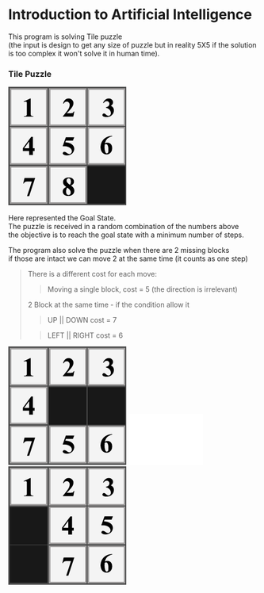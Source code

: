 # Introduction to Artificial Intelligence

This program is solving Tile puzzle\
(the input is design to get any size of puzzle but in reality 5X5 if the solution is too complex it won't solve it in human time).

### Tile Puzzle 

![1,2,3,4,5,6,7,8](/images/GoalState.png)

Here represented the Goal State.\
The puzzle is received in a random combination of the numbers above\
the objective is to reach the goal state with a minimum number of steps.

The program also solve the puzzle when there are 2 missing blocks\
if those are intact we can move 2 at the same time (it counts as one step)

> There is a different cost for each move:
> > Moving a single block, cost = 5 (the direction is irrelevant) 
> 
> 2 Block at the same time - if the condition allow it
> > UP || DOWN cost = 7
> 
> > LEFT || RIGHT cost = 6

![CanMoveUp](/images/MoveUp.png) ![Empty](/images/Space.png)![CanMoveLeft](/images/MoveLeft.png)






